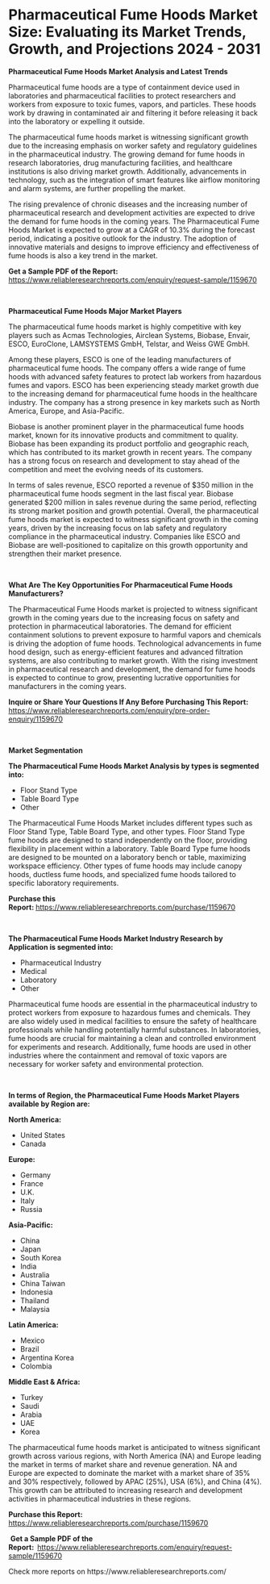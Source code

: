 <p><h1>Pharmaceutical Fume Hoods Market Size: Evaluating its Market Trends, Growth, and Projections 2024 - 2031</h1></p><p><strong>Pharmaceutical Fume Hoods Market Analysis and Latest Trends</strong></p>
<p><p>Pharmaceutical fume hoods are a type of containment device used in laboratories and pharmaceutical facilities to protect researchers and workers from exposure to toxic fumes, vapors, and particles. These hoods work by drawing in contaminated air and filtering it before releasing it back into the laboratory or expelling it outside.</p><p>The pharmaceutical fume hoods market is witnessing significant growth due to the increasing emphasis on worker safety and regulatory guidelines in the pharmaceutical industry. The growing demand for fume hoods in research laboratories, drug manufacturing facilities, and healthcare institutions is also driving market growth. Additionally, advancements in technology, such as the integration of smart features like airflow monitoring and alarm systems, are further propelling the market.</p><p>The rising prevalence of chronic diseases and the increasing number of pharmaceutical research and development activities are expected to drive the demand for fume hoods in the coming years. The Pharmaceutical Fume Hoods Market is expected to grow at a CAGR of 10.3% during the forecast period, indicating a positive outlook for the industry. The adoption of innovative materials and designs to improve efficiency and effectiveness of fume hoods is also a key trend in the market.</p></p>
<p><strong>Get a Sample PDF of the Report:&nbsp;</strong> <a href="https://www.reliableresearchreports.com/enquiry/request-sample/1159670">https://www.reliableresearchreports.com/enquiry/request-sample/1159670</a></p>
<p>&nbsp;</p>
<p><strong>Pharmaceutical Fume Hoods Major Market Players</strong></p>
<p><p>The pharmaceutical fume hoods market is highly competitive with key players such as Acmas Technologies, Airclean Systems, Biobase, Envair, ESCO, EuroClone, LAMSYSTEMS GmbH, Telstar, and Weiss GWE GmbH. </p><p>Among these players, ESCO is one of the leading manufacturers of pharmaceutical fume hoods. The company offers a wide range of fume hoods with advanced safety features to protect lab workers from hazardous fumes and vapors. ESCO has been experiencing steady market growth due to the increasing demand for pharmaceutical fume hoods in the healthcare industry. The company has a strong presence in key markets such as North America, Europe, and Asia-Pacific.</p><p>Biobase is another prominent player in the pharmaceutical fume hoods market, known for its innovative products and commitment to quality. Biobase has been expanding its product portfolio and geographic reach, which has contributed to its market growth in recent years. The company has a strong focus on research and development to stay ahead of the competition and meet the evolving needs of its customers.</p><p>In terms of sales revenue, ESCO reported a revenue of $350 million in the pharmaceutical fume hoods segment in the last fiscal year. Biobase generated $200 million in sales revenue during the same period, reflecting its strong market position and growth potential. Overall, the pharmaceutical fume hoods market is expected to witness significant growth in the coming years, driven by the increasing focus on lab safety and regulatory compliance in the pharmaceutical industry. Companies like ESCO and Biobase are well-positioned to capitalize on this growth opportunity and strengthen their market presence.</p></p>
<p>&nbsp;</p>
<p><strong>What Are The Key Opportunities For Pharmaceutical Fume Hoods Manufacturers?</strong></p>
<p><p>The Pharmaceutical Fume Hoods market is projected to witness significant growth in the coming years due to the increasing focus on safety and protection in pharmaceutical laboratories. The demand for efficient containment solutions to prevent exposure to harmful vapors and chemicals is driving the adoption of fume hoods. Technological advancements in fume hood design, such as energy-efficient features and advanced filtration systems, are also contributing to market growth. With the rising investment in pharmaceutical research and development, the demand for fume hoods is expected to continue to grow, presenting lucrative opportunities for manufacturers in the coming years.</p></p>
<p><strong>Inquire or Share Your Questions If Any Before Purchasing This Report:</strong> <a href="https://www.reliableresearchreports.com/enquiry/pre-order-enquiry/1159670">https://www.reliableresearchreports.com/enquiry/pre-order-enquiry/1159670</a></p>
<p>&nbsp;</p>
<p><strong>Market Segmentation</strong></p>
<p><strong>The Pharmaceutical Fume Hoods Market Analysis by types is segmented into:</strong></p>
<p><ul><li>Floor Stand Type</li><li>Table Board Type</li><li>Other</li></ul></p>
<p><p>The Pharmaceutical Fume Hoods Market includes different types such as Floor Stand Type, Table Board Type, and other types. Floor Stand Type fume hoods are designed to stand independently on the floor, providing flexibility in placement within a laboratory. Table Board Type fume hoods are designed to be mounted on a laboratory bench or table, maximizing workspace efficiency. Other types of fume hoods may include canopy hoods, ductless fume hoods, and specialized fume hoods tailored to specific laboratory requirements.</p></p>
<p><strong>Purchase this Report:&nbsp;</strong><a href="https://www.reliableresearchreports.com/purchase/1159670">https://www.reliableresearchreports.com/purchase/1159670</a></p>
<p>&nbsp;</p>
<p><strong>The Pharmaceutical Fume Hoods Market Industry Research by Application is segmented into:</strong></p>
<p><ul><li>Pharmaceutical Industry</li><li>Medical</li><li>Laboratory</li><li>Other</li></ul></p>
<p><p>Pharmaceutical fume hoods are essential in the pharmaceutical industry to protect workers from exposure to hazardous fumes and chemicals. They are also widely used in medical facilities to ensure the safety of healthcare professionals while handling potentially harmful substances. In laboratories, fume hoods are crucial for maintaining a clean and controlled environment for experiments and research. Additionally, fume hoods are used in other industries where the containment and removal of toxic vapors are necessary for worker safety and environmental protection.</p></p>
<p>&nbsp;</p>
<p><strong>In terms of Region, the Pharmaceutical Fume Hoods Market Players available by Region are:</strong></p>
<p>
    <p> <strong> North America: </strong>
        <ul>
            <li>United States</li>
            <li>Canada</li>
        </ul>
        </p> 
    <p> <strong> Europe: </strong>
        <ul>
            <li>Germany</li>
            <li>France</li>
            <li>U.K.</li>
            <li>Italy</li>
            <li>Russia</li>
        </ul>
        </p> 
    <p> <strong> Asia-Pacific: </strong>
        <ul>
            <li>China</li>
            <li>Japan</li>
            <li>South Korea</li>
            <li>India</li>
            <li>Australia</li>
            <li>China Taiwan</li>
            <li>Indonesia</li>
            <li>Thailand</li>
            <li>Malaysia</li>
        </ul>
        </p> 
    <p> <strong> Latin America: </strong>
        <ul>
            <li>Mexico</li>
            <li>Brazil</li>
            <li>Argentina Korea</li>
            <li>Colombia</li>
        </ul>
        </p> 
    <p> <strong> Middle East & Africa: </strong>
        <ul>
            <li>Turkey</li>
            <li>Saudi</li>
            <li>Arabia</li>
            <li>UAE</li>
            <li>Korea</li>
        </ul>
    </p>
    </p>
<p><p>The pharmaceutical fume hoods market is anticipated to witness significant growth across various regions, with North America (NA) and Europe leading the market in terms of market share and revenue generation. NA and Europe are expected to dominate the market with a market share of 35% and 30% respectively, followed by APAC (25%), USA (6%), and China (4%). This growth can be attributed to increasing research and development activities in pharmaceutical industries in these regions.</p></p>
<p><strong>Purchase this Report: </strong><a href="https://www.reliableresearchreports.com/purchase/1159670">https://www.reliableresearchreports.com/purchase/1159670</a></p>
<p>&nbsp;<strong>Get a Sample PDF of the Report:&nbsp;&nbsp;</strong><a href="https://www.reliableresearchreports.com/enquiry/request-sample/1159670">https://www.reliableresearchreports.com/enquiry/request-sample/1159670</a></p>
<p><strong></strong></p>
<p>Check more reports on https://www.reliableresearchreports.com/</p>
